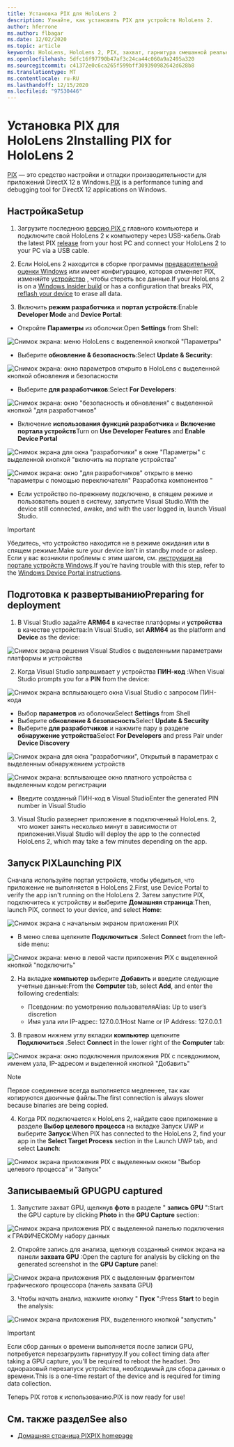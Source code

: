 ```yaml
---
title: Установка PIX для HoloLens 2
description: Узнайте, как установить PIX для устройств HoloLens 2.
author: hferrone
ms.author: flbagar
ms.date: 12/02/2020
ms.topic: article
keywords: HoloLens, HoloLens 2, PIX, захват, гарнитура смешанной реальности, гарнитура Windows Mixed Reality, гарнитура виртуальной реальности
ms.openlocfilehash: 5dfc16f97790b47af3c24ca44c060a9a2495a320
ms.sourcegitcommit: c41372e0c6ca265f599bff309390982642d628b8
ms.translationtype: MT
ms.contentlocale: ru-RU
ms.lasthandoff: 12/15/2020
ms.locfileid: "97530446"
---
```

# <a name="installing-pix-for-hololens-2"></a><span data-ttu-id="0df95-104">Установка PIX для HoloLens 2</span><span class="sxs-lookup"><span data-stu-id="0df95-104">Installing PIX for HoloLens 2</span></span>

<span data-ttu-id="0df95-105">[PIX](https://devblogs.microsoft.com/pix) — это средство настройки и отладки производительности для приложений DirectX 12 в Windows.</span><span class="sxs-lookup"><span data-stu-id="0df95-105">[PIX](https://devblogs.microsoft.com/pix) is a performance tuning and debugging tool for DirectX 12 applications on Windows.</span></span> 

## <a name="setup"></a><span data-ttu-id="0df95-106">Настройка</span><span class="sxs-lookup"><span data-stu-id="0df95-106">Setup</span></span>

1. <span data-ttu-id="0df95-107">Загрузите последнюю [версию PIX с]( https://devblogs.microsoft.com/pix/download) главного компьютера и подключите свой HoloLens 2 к компьютеру через USB-кабель.</span><span class="sxs-lookup"><span data-stu-id="0df95-107">Grab the latest PIX [release]( https://devblogs.microsoft.com/pix/download) from your host PC and connect your HoloLens 2 to your PC via a USB cable.</span></span>

2. <span data-ttu-id="0df95-108">Если HoloLens 2 находится в сборке программы [предварительной оценки Windows](https://insider.windows.com) или имеет конфигурацию, которая отменяет PIX, изменяйте  [устройство](https://docs.microsoft.com/hololens/hololens-recovery) , чтобы стереть все данные.</span><span class="sxs-lookup"><span data-stu-id="0df95-108">If your HoloLens 2 is on a [Windows Insider build](https://insider.windows.com) or has a configuration that breaks PIX,  [reflash your device](https://docs.microsoft.com/hololens/hololens-recovery) to erase all data.</span></span>

3. <span data-ttu-id="0df95-109">Включить **режим разработчика** и **портал устройств**:</span><span class="sxs-lookup"><span data-stu-id="0df95-109">Enable **Developer Mode** and **Device Portal**:</span></span>

* <span data-ttu-id="0df95-110">Откройте **Параметры** из оболочки:</span><span class="sxs-lookup"><span data-stu-id="0df95-110">Open **Settings** from Shell:</span></span>

![Снимок экрана: меню HoloLens с выделенной кнопкой "Параметры"](images/pix-img-01.jpg)

* <span data-ttu-id="0df95-112">Выберите **обновление & безопасность**:</span><span class="sxs-lookup"><span data-stu-id="0df95-112">Select **Update & Security**:</span></span>

![Снимок экрана: окно параметров открыто в HoloLens с выделенной кнопкой обновления и безопасности](images/pix-img-02.jpg)

* <span data-ttu-id="0df95-114">Выберите **для разработчиков**:</span><span class="sxs-lookup"><span data-stu-id="0df95-114">Select **For Developers**:</span></span>

![Снимок экрана: окно "безопасность и обновления" с выделенной кнопкой "для разработчиков"](images/pix-img-03.jpg)

* <span data-ttu-id="0df95-116">Включение **использования функций разработчика** и **Включение портала устройств**</span><span class="sxs-lookup"><span data-stu-id="0df95-116">Turn on **Use Developer Features** and **Enable Device Portal**</span></span>

![Снимок экрана для окна "разработчики" в окне "Параметры" с выделенной кнопкой "включить на портале устройства"](images/pix-img-04.jpg)

![Снимок экрана: окно "для разработчиков" открыто в меню "параметры с помощью переключателя" Разработка компонентов "](images/pix-img-05.jpg)

* <span data-ttu-id="0df95-119">Если устройство по-прежнему подключено, в спящем режиме и пользователь вошел в систему, запустите Visual Studio.</span><span class="sxs-lookup"><span data-stu-id="0df95-119">With the device still connected, awake, and with the user logged in, launch Visual Studio.</span></span>

> [!IMPORTANT]
> <span data-ttu-id="0df95-120">Убедитесь, что устройство находится не в режиме ожидания или в спящем режиме.</span><span class="sxs-lookup"><span data-stu-id="0df95-120">Make sure your device isn't in standby mode or asleep.</span></span> <span data-ttu-id="0df95-121">Если у вас возникли проблемы с этим шагом, см. [инструкции на портале устройств Windows](https://docs.microsoft.com/windows/mixed-reality/develop/platform-capabilities-and-apis/using-the-windows-device-portal).</span><span class="sxs-lookup"><span data-stu-id="0df95-121">If you're having trouble with this step, refer to the [Windows Device Portal instructions](https://docs.microsoft.com/windows/mixed-reality/develop/platform-capabilities-and-apis/using-the-windows-device-portal).</span></span>

## <a name="preparing-for-deployment"></a><span data-ttu-id="0df95-122">Подготовка к развертыванию</span><span class="sxs-lookup"><span data-stu-id="0df95-122">Preparing for deployment</span></span>

1. <span data-ttu-id="0df95-123">В Visual Studio задайте **ARM64** в качестве платформы и **устройства** в качестве устройства:</span><span class="sxs-lookup"><span data-stu-id="0df95-123">In Visual Studio, set **ARM64** as the platform and **Device** as the device:</span></span>

![Снимок экрана решения Visual Studios с выделенными параметрами платформы и устройства](images/pix-img-06.png)

2. <span data-ttu-id="0df95-125">Когда Visual Studio запрашивает у устройства **ПИН-код** :</span><span class="sxs-lookup"><span data-stu-id="0df95-125">When Visual Studio prompts you for a **PIN** from the device:</span></span>

![Снимок экрана всплывающего окна Visual Studio с запросом ПИН-кода](images/pix-img-07.png)

* <span data-ttu-id="0df95-127">Выбор **параметров** из оболочки</span><span class="sxs-lookup"><span data-stu-id="0df95-127">Select **Settings** from Shell</span></span>
* <span data-ttu-id="0df95-128">Выберите **обновление & безопасность**</span><span class="sxs-lookup"><span data-stu-id="0df95-128">Select **Update & Security**</span></span>
* <span data-ttu-id="0df95-129">Выберите **для разработчиков** и нажмите пару в разделе **обнаружение устройства**</span><span class="sxs-lookup"><span data-stu-id="0df95-129">Select **For Developers** and press Pair under **Device Discovery**</span></span> 

![Снимок экрана для окна "разработчики", Открытый в параметрах с выделенным обнаружением устройств](images/pix-img-08.jpg)

![Снимок экрана: всплывающее окно платного устройства с выделенным кодом регистрации](images/pix-img-09.jpg)

* <span data-ttu-id="0df95-132">Введите созданный ПИН-код в Visual Studio</span><span class="sxs-lookup"><span data-stu-id="0df95-132">Enter the generated PIN number in Visual Studio</span></span>

3. <span data-ttu-id="0df95-133">Visual Studio развернет приложение в подключенный HoloLens. 2, что может занять несколько минут в зависимости от приложения.</span><span class="sxs-lookup"><span data-stu-id="0df95-133">Visual Studio will deploy the app to the connected HoloLens 2, which may take a few minutes depending on the app.</span></span>

## <a name="launching-pix"></a><span data-ttu-id="0df95-134">Запуск PIX</span><span class="sxs-lookup"><span data-stu-id="0df95-134">Launching PIX</span></span>

<span data-ttu-id="0df95-135">Сначала используйте портал устройств, чтобы убедиться, что приложение не выполняется в HoloLens 2.</span><span class="sxs-lookup"><span data-stu-id="0df95-135">First, use Device Portal to verify the app isn't running on the HoloLens 2.</span></span> <span data-ttu-id="0df95-136">Затем запустите PIX, подключитесь к устройству и выберите **Домашняя страница**:</span><span class="sxs-lookup"><span data-stu-id="0df95-136">Then, launch PIX, connect to your device, and select **Home**:</span></span>

![Снимок экрана с начальным экраном приложения PIX](images/pix-img-10.png)

* <span data-ttu-id="0df95-138">В меню слева щелкните **Подключиться** .</span><span class="sxs-lookup"><span data-stu-id="0df95-138">Select **Connect** from the left-side menu:</span></span>

![Снимок экрана: меню в левой части приложения PIX с выделенной кнопкой "подключить"](images/pix-img-11.png)

2. <span data-ttu-id="0df95-140">На вкладке **компьютер** выберите **Добавить** и введите следующие учетные данные:</span><span class="sxs-lookup"><span data-stu-id="0df95-140">From the **Computer** tab, select **Add**, and enter the following credentials:</span></span>
    * <span data-ttu-id="0df95-141">Псевдоним: по усмотрению пользователя</span><span class="sxs-lookup"><span data-stu-id="0df95-141">Alias: Up to user’s discretion</span></span>
    * <span data-ttu-id="0df95-142">Имя узла или IP-адрес: 127.0.0.1</span><span class="sxs-lookup"><span data-stu-id="0df95-142">Host Name or IP Address: 127.0.0.1</span></span>

3. <span data-ttu-id="0df95-143">В правом нижнем углу вкладки **компьютер** щелкните **Подключиться** .</span><span class="sxs-lookup"><span data-stu-id="0df95-143">Select **Connect** in the lower right of the **Computer** tab:</span></span>

![Снимок экрана: окно подключения приложения PIX с псевдонимом, именем узла, IP-адресом и выделенной кнопкой "Добавить"](images/pix-img-12.png)

> [!NOTE]
> <span data-ttu-id="0df95-145">Первое соединение всегда выполняется медленнее, так как копируются двоичные файлы.</span><span class="sxs-lookup"><span data-stu-id="0df95-145">The first connection is always slower because binaries are being copied.</span></span>

4. <span data-ttu-id="0df95-146">Когда PIX подключается к HoloLens 2, найдите свое приложение в разделе **Выбор целевого процесса** на вкладке Запуск UWP и выберите **Запуск**:</span><span class="sxs-lookup"><span data-stu-id="0df95-146">When PIX has connected to the HoloLens 2, find your app in the **Select Target Process** section in the Launch UWP tab, and select **Launch**:</span></span>

![Снимок экрана приложения PIX с выделенным окном "Выбор целевого процесса" и "Запуск"](images/pix-img-13.png)

## <a name="gpu-captured"></a><span data-ttu-id="0df95-148">Записываемый GPU</span><span class="sxs-lookup"><span data-stu-id="0df95-148">GPU captured</span></span>

1. <span data-ttu-id="0df95-149">Запустите захват GPU, щелкнув **фото** в разделе " **запись GPU** ":</span><span class="sxs-lookup"><span data-stu-id="0df95-149">Start the GPU capture by clicking **Photo** in the **GPU Capture** section:</span></span>

![Снимок экрана приложения PIX с выделенной панелью подключения к ГРАФИЧЕСКОМу набору данных](images/pix-img-14.png)

2. <span data-ttu-id="0df95-151">Откройте запись для анализа, щелкнув созданный снимок экрана на панели **захвата GPU** :</span><span class="sxs-lookup"><span data-stu-id="0df95-151">Open the capture for analysis by clicking on the generated screenshot in the **GPU Capture** panel:</span></span>

![Снимок экрана приложения PIX с выделенным фрагментом графического процессора (панель захвата GPU)](images/pix-img-15.png)

3. <span data-ttu-id="0df95-153">Чтобы начать анализ, нажмите кнопку " **Пуск** ":</span><span class="sxs-lookup"><span data-stu-id="0df95-153">Press **Start** to begin the analysis:</span></span>

![Снимок экрана приложения PIX, выделенного кнопкой "запустить"](images/pix-img-16.png)

> [!IMPORTANT]
> <span data-ttu-id="0df95-155">Если сбор данных о времени выполняется после записи GPU, потребуется перезагрузить гарнитуру.</span><span class="sxs-lookup"><span data-stu-id="0df95-155">If you collect timing data after taking a GPU capture, you'll be required to reboot the headset.</span></span> <span data-ttu-id="0df95-156">Это одноразовый перезапуск устройства, необходимый для сбора данных о времени.</span><span class="sxs-lookup"><span data-stu-id="0df95-156">This is a one-time restart of the device and is required for timing data collection.</span></span>

<span data-ttu-id="0df95-157">Теперь PIX готов к использованию.</span><span class="sxs-lookup"><span data-stu-id="0df95-157">PIX is now ready for use!</span></span>

## <a name="see-also"></a><span data-ttu-id="0df95-158">См. также раздел</span><span class="sxs-lookup"><span data-stu-id="0df95-158">See also</span></span>
* [<span data-ttu-id="0df95-159">Домашняя страница PIX</span><span class="sxs-lookup"><span data-stu-id="0df95-159">PIX homepage</span></span>](https://devblogs.microsoft.com/pix)